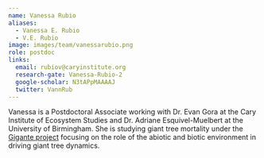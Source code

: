 ```yaml
---
name: Vanessa Rubio
aliases:
  - Vanessa E. Rubio
  - V.E. Rubio
image: images/team/vanessarubio.png
role: postdoc
links:
  email: rubiov@caryinstitute.org
  research-gate: Vanessa-Rubio-2
  google-scholar: N3tAPpMAAAAJ
  twitter: VannRub
---
```


Vanessa is a Postdoctoral Associate working with Dr. Evan Gora at the Cary
Institute of Ecosystem Studies and Dr. Adriane Esquivel-Muelbert at
the University of Birmingham. She is studying giant tree mortality
under the [Gigante project](https://www.caryinstitute.org/science/research-projects/gigante-revealing-what-kills-worlds-largest-trees) focusing on the role of the abiotic and biotic environment in driving giant tree dynamics.
